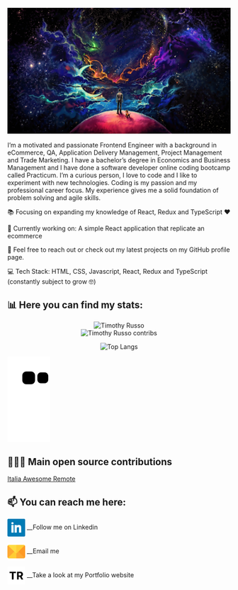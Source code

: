 <!--
**timothyrusso/timothyrusso** is a ✨ _special_ ✨ repository because its `README.md` (this file) appears on your GitHub profile.

Here are some ideas to get you started:

- 🔭 I’m currently working on ...
- 🌱 I’m currently learning ...
- 👯 I’m looking to collaborate on ...
- 🤔 I’m looking for help with ...
- 💬 Ask me about ...
- 📫 How to reach me: ...
- 😄 Pronouns: ...
- ⚡ Fun fact: ...
-->

[![MasterHead](https://raw.githubusercontent.com/timothyrusso/timothyrusso/main/images/github_image.jpeg)](https://github.com/timothyrusso)


I’m a motivated and passionate Frontend Engineer with a background in eCommerce, QA, Application Delivery Management, Project Management and Trade Marketing. I have a bachelor’s degree in Economics and Business Management and I have done a software developer online coding bootcamp called Practicum. I’m a curious person, I love to code and I like to experiment with new technologies. Coding is my passion and my professional career focus. My experience gives me a solid foundation of problem solving and agile skills.

📚 Focusing on expanding my knowledge of React, Redux and TypeScript ❤️

💼 Currently working on:
A simple React application that replicate an ecommerce

👋 Feel free to reach out or check out my latest projects on my GitHub profile page.

💻 Tech Stack:
HTML, CSS, Javascript, React, Redux and TypeScript (constantly subject to grow 🤓)

## 📊 Here you can find my stats:

<div align="center">
  <img src="https://github-readme-streak-stats.herokuapp.com/?user=timothyrusso&theme=black-ice&hide_border=true&stroke=0000&background=0D1417&ring=00bfbf&fire=00bfbf&currStreakLabel=00bfbf" alt="Timothy Russo" />
</div>
<div align="center">
  <img src="https://github-readme-stats.vercel.app/api?username=timothyrusso&show_icons=true&theme=radical&hide=commits" alt="Timothy Russo contribs" />
</div>
<div><p></p></div>
<div align="center">
  <img src="https://github-readme-stats.vercel.app/api/top-langs/?username=timothyrusso" alt="Top Langs" />
</div>
<div><p></p></div>

![Snake animation](https://github.com/timothyrusso/timothyrusso/blob/output/github-contribution-grid-snake.svg)

## 🧑🏻‍💻 Main open source contributions

[Italia Awesome Remote](https://github.com/italiaremote/awesome-italia-remote)

## 📫 You can reach me here:

[<img src="https://raw.githubusercontent.com/timothyrusso/timothyrusso/main/images/linkedin_icon.png" height="40em" align="center" alt="Follow timothyrusso on LinkedIn" title="Follow timothyrusso on LinkedIn"/>](https://www.linkedin.com/in/russotimothywebdeveloper/) __Follow me on Linkedin

[<img src="https://raw.githubusercontent.com/timothyrusso/timothyrusso/main/images/email.png" height="40em" align="center" alt="Timothy Russo email" title="mail to timothyrusso"/>](mailto:russotimothy@live.it) __Email me

[<img src="https://raw.githubusercontent.com/timothyrusso/timothyrusso/main/images/TR_logo.png" height="40em" align="center" alt="Timothy Russo Portfolio" title="Timothy Russo Portfolio"/>](https://timothyrusso.dev/) __Take a look at my Portfolio website
